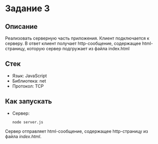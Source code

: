 # Задание 3

## Описание

Реализовать серверную часть приложения. Клиент подключается к серверу. В ответ клиент получает http-сообщение, содержащее html-страницу, которую сервер подгружает из файла index.html
## Стек

- Язык: JavaScript
- Библиотека: net
- Протокол: TCP

## Как запускать

- Сервер:
   ```
   node server.js
   ```
  
Сервер отправляет html-сообщение, содержащее http-страницу из файла *index.html*.
